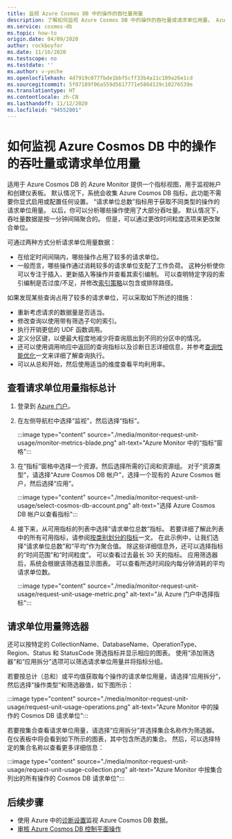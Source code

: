```yaml
---
title: 监视 Azure Cosmos DB 中的操作的吞吐量用量
description: 了解如何监视 Azure Cosmos DB 中的操作的吞吐量或请求单位用量。 Azure Cosmos DB 帐户的所有者可以了解哪些操作占用了较多的请求单位。
ms.service: cosmos-db
ms.topic: how-to
origin.date: 04/09/2020
author: rockboyfor
ms.date: 11/16/2020
ms.testscope: no
ms.testdate: ''
ms.author: v-yeche
ms.openlocfilehash: 4d7919c077fbde1bbf5cff33b4a11c109a26e1cd
ms.sourcegitcommit: 5f07189f06a559d5617771e586d129c10276539e
ms.translationtype: HT
ms.contentlocale: zh-CN
ms.lasthandoff: 11/12/2020
ms.locfileid: "94552801"
---
```

<!--Verified successfully BEFORE Filters for request unit usage-->
# <a name="how-to-monitor-throughput-or-request-unit-usage-of-an-operation-in-azure-cosmos-db"></a>如何监视 Azure Cosmos DB 中的操作的吞吐量或请求单位用量

适用于 Azure Cosmos DB 的 Azure Monitor 提供一个指标视图，用于监视帐户和创建仪表板。 默认情况下，系统会收集 Azure Cosmos DB 指标，此功能不需要你显式启用或配置任何设置。 “请求单位总数”指标用于获取不同类型的操作的请求单位用量。 以后，你可以分析哪些操作使用了大部分吞吐量。 默认情况下，吞吐量数据是按一分钟间隔聚合的。 但是，可以通过更改时间粒度选项来更改聚合单位。

可通过两种方式分析请求单位用量数据：

* 在给定时间间隔内，哪些操作占用了较多的请求单位。
* 一般而言，哪些操作通过消耗较多的请求单位支配了工作负荷。
这种分析使你可以专注于插入、更新插入等操作并查看其索引编制。 可以查明特定字段的索引编制是否过度/不足，并修改[索引策略](index-policy.md#include-exclude-paths)以包含或排除路径。

如果发现某些查询占用了较多的请求单位，可以采取如下所述的措施：

* 重新考虑请求的数据量是否适当。
* 修改查询以使用带有筛选子句的索引。
* 执行开销更低的 UDF 函数调用。
* 定义分区键，以便最大程度地减少将查询扇出到不同的分区中的情况。
* 还可以使用调用响应中返回的查询指标以及诊断日志详细信息，并参考[查询性能优化](sql-api-query-metrics.md)一文来详细了解查询执行。
* 可以从总和开始，然后使用适当的维度查看平均利用率。

## <a name="view-the-total-request-unit-usage-metric"></a>查看请求单位用量指标总计

1. 登录到 [Azure 门户](https://portal.azure.cn/)。

1. 在左侧导航栏中选择“监视”，然后选择“指标”。 

    :::image type="content" source="./media/monitor-request-unit-usage/monitor-metrics-blade.png" alt-text="Azure Monitor 中的“指标”窗格":::

1. 在“指标”窗格中选择一个资源，然后选择所需的订阅和资源组。    对于“资源类型”，请选择“Azure Cosmos DB 帐户”，选择一个现有的 Azure Cosmos 帐户，然后选择“应用”。  

    :::image type="content" source="./media/monitor-request-unit-usage/select-cosmos-db-account.png" alt-text="选择 Azure Cosmos DB 帐户以查看指标":::

1. 接下来，从可用指标的列表中选择“请求单位总数”指标。 若要详细了解此列表中的所有可用指标，请参阅[按类别划分的指标](monitor-cosmos-db-reference.md)一文。 在此示例中，让我们选择“请求单位总数”和“平均”作为聚合值。  除这些详细信息外，还可以选择指标的“时间范围”和“时间粒度”。  可以查看过去最长 30 天的指标。  应用筛选器后，系统会根据该筛选器显示图表。 可以查看所选时间段内每分钟消耗的平均请求单位数。  

    :::image type="content" source="./media/monitor-request-unit-usage/request-unit-usage-metric.png" alt-text="从 Azure 门户中选择指标":::

## <a name="filters-for-request-unit-usage"></a>请求单位用量筛选器

还可以按特定的 CollectionName、DatabaseName、OperationType、Region、Status 和 StatusCode 筛选指标并显示相应的图表。      使用“添加筛选器”和“应用拆分”选项可以筛选请求单位用量并将指标分组。 

若要按总计（总和）或平均值获取每个操作的请求单位用量，请选择“应用拆分”，然后选择“操作类型”和筛选器值，如下图所示： 

   :::image type="content" source="./media/monitor-request-unit-usage/request-unit-usage-operations.png" alt-text="Azure Monitor 中的操作的 Cosmos DB 请求单位":::

若要按集合查看请求单位用量，请选择“应用拆分”并选择集合名称作为筛选器。 在仪表板中将会看到如下所示的图表，其中包含所选的集合。 然后，可以选择特定的集合名称以查看更多详细信息：

   :::image type="content" source="./media/monitor-request-unit-usage/request-unit-usage-collection.png" alt-text="Azure Monitor 中按集合列出的所有操作的 Cosmos DB 请求单位":::

## <a name="next-steps"></a>后续步骤

* 使用 Azure 中的[诊断设置](cosmosdb-monitor-resource-logs.md)监视 Azure Cosmos DB 数据。
* [审核 Azure Cosmos DB 控制平面操作](audit-control-plane-logs.md)

<!-- Update_Description: update meta properties, wording update, update link -->
